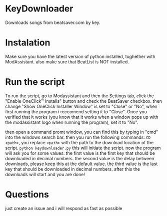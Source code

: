 # KeyDownloader
Downloads songs from beatsaver.com by key.

# Instalation
Make sure you have the latest version of python installed, toghether with ModAssistant. also make sure that BeatList is NOT installed.

# Run the script
To run the script, go to Modassistant and then the Settings tab, click the "Enable OneClick:tm: Installs" button and check the BeatSaver checkbox.
then change "Show OneClick Installer Window" is set to "Close" or "No", when first running the program i reccomend setting it to "Close". 
Once you verified that it works (you know that it works when a window pops up with the modassistant logo when running the program), set it to "No".

then open a command promt window, you can find this by typing in "cmd" into the windows search bar.
then you run the following commands:
  `CD <path>`, you replace `<path>` with the path to the download location of the script.
  `python keydownloader.py` this will initiate the script.
  now the program will ask you for some values:
    the first value is the first key that should be downloaded in decimal numbers.
    the second value is the delay between downloads, please keep this at the default value.
    the third value is the last key that should be downloaded in decimal numbers.
  after this the downloads will start and you are done!

# Questions
just create an issue and i will respond as fast as possible
